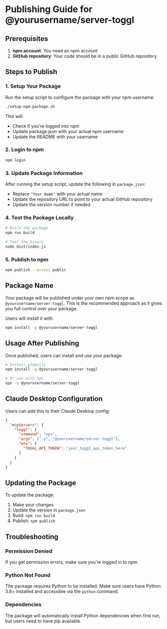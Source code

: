 # Publishing Guide for @yourusername/server-toggl

## Prerequisites

1. **npm account**: You need an npm account
2. **GitHub repository**: Your code should be in a public GitHub repository

## Steps to Publish

### 1. Setup Your Package

Run the setup script to configure the package with your npm username:

```bash
./setup-npm-package.sh
```

This will:
- Check if you're logged into npm
- Update package.json with your actual npm username
- Update the README with your username

### 2. Login to npm

```bash
npm login
```

### 3. Update Package Information

After running the setup script, update the following in `package.json`:

- Replace `"Your Name"` with your actual name
- Update the repository URL to point to your actual GitHub repository
- Update the version number if needed

### 4. Test the Package Locally

```bash
# Build the package
npm run build

# Test the binary
node dist/index.js
```

### 5. Publish to npm

```bash
npm publish --access public
```

## Package Name

Your package will be published under your own npm scope as `@yourusername/server-toggl`. This is the recommended approach as it gives you full control over your package.

Users will install it with:
```bash
npm install -g @yourusername/server-toggl
```

## Usage After Publishing

Once published, users can install and use your package:

```bash
# Install globally
npm install -g @yourusername/server-toggl

# Or use with npx
npx -y @yourusername/server-toggl
```

## Claude Desktop Configuration

Users can add this to their Claude Desktop config:

```json
{
  "mcpServers": {
    "toggl": {
      "command": "npx",
      "args": ["-y", "@yourusername/server-toggl"],
      "env": {
        "TOGGL_API_TOKEN": "your_toggl_api_token_here"
      }
    }
  }
}
```

## Updating the Package

To update the package:

1. Make your changes
2. Update the version in `package.json`
3. Build: `npm run build`
4. Publish: `npm publish`

## Troubleshooting

### Permission Denied
If you get permission errors, make sure you're logged in to npm.

### Python Not Found
The package requires Python to be installed. Make sure users have Python 3.8+ installed and accessible via the `python` command.

### Dependencies
The package will automatically install Python dependencies when first run, but users need to have pip available.

